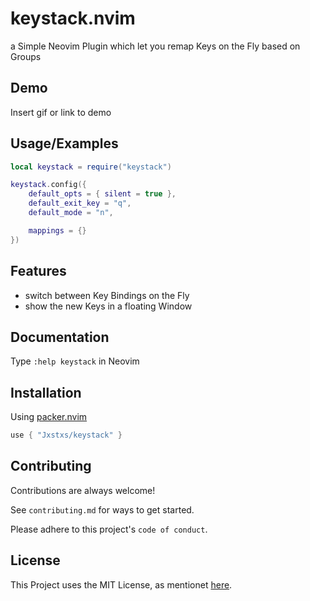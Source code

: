 # keystack.nvim

a Simple Neovim Plugin which let you remap Keys on the Fly based on Groups

## Demo

Insert gif or link to demo

## Usage/Examples

```lua
local keystack = require("keystack")

keystack.config({
    default_opts = { silent = true },
    default_exit_key = "q",
    default_mode = "n",

    mappings = {}
})
```

## Features

- switch between Key Bindings on the Fly
- show the new Keys in a floating Window

## Documentation

Type `:help keystack` in Neovim
## Installation

Using [packer.nvim](https://github.com/wbthomason/packer.nvim)

```lua
use { "Jxstxs/keystack" }
```
    
## Contributing

Contributions are always welcome!

See `contributing.md` for ways to get started.

Please adhere to this project's `code of conduct`.

## License

This Project uses the MIT License, as mentionet [here](./LICENSE).
